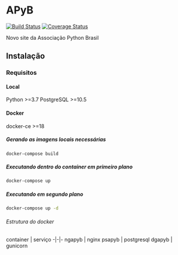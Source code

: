 # APyB

[![Build Status](https://travis-ci.org/pythonbrasil/apyb.svg?branch=master)](https://travis-ci.org/pythonbrasil/apyb)
[![Coverage Status](https://coveralls.io/repos/github/pythonbrasil/apyb/badge.svg?branch=master)](https://coveralls.io/github/pythonbrasil/apyb?branch=master)

Novo site da Associação Python Brasil

## Instalação

### Requisitos 

#### Local

Python >=3.7
PostgreSQL >=10.5

#### Docker

docker-ce >=18

##### Gerando as imagens locais necessárias

```sh
docker-compose build
```

##### Executando dentro do container em primeiro plano

```sh
docker-compose up
```

##### Executando em segundo plano

```sh
docker-compose up -d
```

###### Estrutura do docker

container | serviço
-|-|-
ngapyb | nginx
psapyb | postgresql
dgapyb | gunicorn

